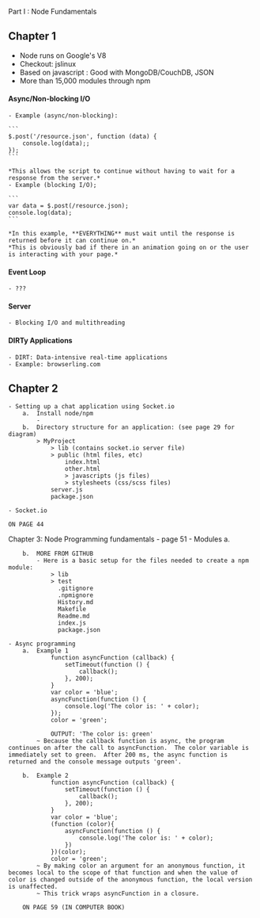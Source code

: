 Part I : Node Fundamentals

## Chapter 1
- Node runs on Google's V8
- Checkout: jslinux
- Based on javascript : Good with MongoDB/CouchDB, JSON
- More than 15,000 modules through npm

#### Async/Non-blocking I/O
	- Example (async/non-blocking):

	```
	$.post('/resource.json', function (data) {
		console.log(data);;
	});
	```

	*This allows the script to continue without having to wait for a response from the server.*
	- Example (blocking I/O);

	```
	var data = $.post(/resource.json);
	console.log(data);
	```

	*In this example, **EVERYTHING** must wait until the response is returned before it can continue on.*
	*This is obviously bad if there in an animation going on or the user is interacting with your page.*

#### Event Loop
	- ???

#### Server
	- Blocking I/O and multithreading

#### DIRTy Applications
	- DIRT: Data-intensive real-time applications
	- Example: browserling.com

## Chapter 2
	- Setting up a chat application using Socket.io
		a.  Install node/npm
			-  
		b.  Directory structure for an application: (see page 29 for diagram)
			> MyProject
				> lib (contains socket.io server file)
				> public (html files, etc)
					index.html
					other.html
					> javascripts (js files)
					> stylesheets (css/scss files)
				server.js
				package.json

	- Socket.io

	ON PAGE 44

Chapter 3: Node Programming fundamentals - page 51
	- Modules
		a.

		b.  MORE FROM GITHUB
			- Here is a basic setup for the files needed to create a npm module:
				> lib
				> test
				  .gitignore
				  .npmignore
				  History.md
				  Makefile
				  Readme.md
				  index.js
				  package.json

	- Async programming
		a.  Example 1
				function asyncFunction (callback) {
					setTimeout(function () {
						callback();
					}, 200);
				}
				var color = 'blue';
				asyncFunction(function () {
					console.log('The color is: ' + color);
				});
				color = 'green';

				OUTPUT: 'The color is: green'
			~ Because the callback function is async, the program continues on after the call to asyncFunction.  The color variable is immediately set to green.  After 200 ms, the async function is returned and the console message outputs 'green'.

		b.  Example 2
				function asyncFunction (callback) {
					setTimeout(function () {
						callback();
					}, 200);
				}
				var color = 'blue';
				(function (color){
					asyncFunction(function () {
						console.log('The color is: ' + color);
					})
				})(color);
				color = 'green';
			~ By making color an argument for an anonymous function, it becomes local to the scope of that function and when the value of color is changed outside of the anonymous function, the local version is unaffected.
			~ This trick wraps asyncFunction in a closure.

		ON PAGE 59 (IN COMPUTER BOOK)





